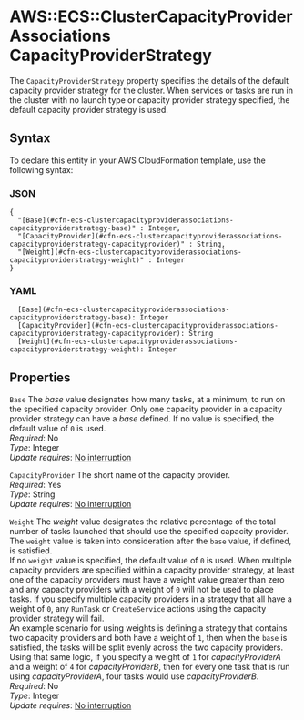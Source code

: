# AWS::ECS::ClusterCapacityProviderAssociations CapacityProviderStrategy<a name="aws-properties-ecs-clustercapacityproviderassociations-capacityproviderstrategy"></a>

The `CapacityProviderStrategy` property specifies the details of the default capacity provider strategy for the cluster\. When services or tasks are run in the cluster with no launch type or capacity provider strategy specified, the default capacity provider strategy is used\.

## Syntax<a name="aws-properties-ecs-clustercapacityproviderassociations-capacityproviderstrategy-syntax"></a>

To declare this entity in your AWS CloudFormation template, use the following syntax:

### JSON<a name="aws-properties-ecs-clustercapacityproviderassociations-capacityproviderstrategy-syntax.json"></a>

```
{
  "[Base](#cfn-ecs-clustercapacityproviderassociations-capacityproviderstrategy-base)" : Integer,
  "[CapacityProvider](#cfn-ecs-clustercapacityproviderassociations-capacityproviderstrategy-capacityprovider)" : String,
  "[Weight](#cfn-ecs-clustercapacityproviderassociations-capacityproviderstrategy-weight)" : Integer
}
```

### YAML<a name="aws-properties-ecs-clustercapacityproviderassociations-capacityproviderstrategy-syntax.yaml"></a>

```
  [Base](#cfn-ecs-clustercapacityproviderassociations-capacityproviderstrategy-base): Integer
  [CapacityProvider](#cfn-ecs-clustercapacityproviderassociations-capacityproviderstrategy-capacityprovider): String
  [Weight](#cfn-ecs-clustercapacityproviderassociations-capacityproviderstrategy-weight): Integer
```

## Properties<a name="aws-properties-ecs-clustercapacityproviderassociations-capacityproviderstrategy-properties"></a>

`Base` <a name="cfn-ecs-clustercapacityproviderassociations-capacityproviderstrategy-base"></a>
The _base_ value designates how many tasks, at a minimum, to run on the specified capacity provider\. Only one capacity provider in a capacity provider strategy can have a _base_ defined\. If no value is specified, the default value of `0` is used\.  
_Required_: No  
_Type_: Integer  
_Update requires_: [No interruption](https://docs.aws.amazon.com/AWSCloudFormation/latest/UserGuide/using-cfn-updating-stacks-update-behaviors.html#update-no-interrupt)

`CapacityProvider` <a name="cfn-ecs-clustercapacityproviderassociations-capacityproviderstrategy-capacityprovider"></a>
The short name of the capacity provider\.  
_Required_: Yes  
_Type_: String  
_Update requires_: [No interruption](https://docs.aws.amazon.com/AWSCloudFormation/latest/UserGuide/using-cfn-updating-stacks-update-behaviors.html#update-no-interrupt)

`Weight` <a name="cfn-ecs-clustercapacityproviderassociations-capacityproviderstrategy-weight"></a>
The _weight_ value designates the relative percentage of the total number of tasks launched that should use the specified capacity provider\. The `weight` value is taken into consideration after the `base` value, if defined, is satisfied\.  
If no `weight` value is specified, the default value of `0` is used\. When multiple capacity providers are specified within a capacity provider strategy, at least one of the capacity providers must have a weight value greater than zero and any capacity providers with a weight of `0` will not be used to place tasks\. If you specify multiple capacity providers in a strategy that all have a weight of `0`, any `RunTask` or `CreateService` actions using the capacity provider strategy will fail\.  
An example scenario for using weights is defining a strategy that contains two capacity providers and both have a weight of `1`, then when the `base` is satisfied, the tasks will be split evenly across the two capacity providers\. Using that same logic, if you specify a weight of `1` for _capacityProviderA_ and a weight of `4` for _capacityProviderB_, then for every one task that is run using _capacityProviderA_, four tasks would use _capacityProviderB_\.  
_Required_: No  
_Type_: Integer  
_Update requires_: [No interruption](https://docs.aws.amazon.com/AWSCloudFormation/latest/UserGuide/using-cfn-updating-stacks-update-behaviors.html#update-no-interrupt)
